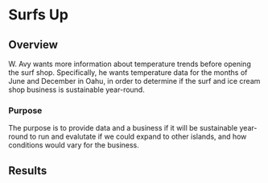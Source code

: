 # Surfs Up

## Overview

W. Avy wants more information about temperature trends before opening the surf shop. Specifically, he wants temperature data for the months of June and December in Oahu, in order to determine if the surf and ice cream shop business is sustainable year-round. 

### Purpose

The purpose is to provide data and a business if it will be sustainable year-round to run and evalutate if we could expand to other islands, and how conditions would vary for the business.

## Results
